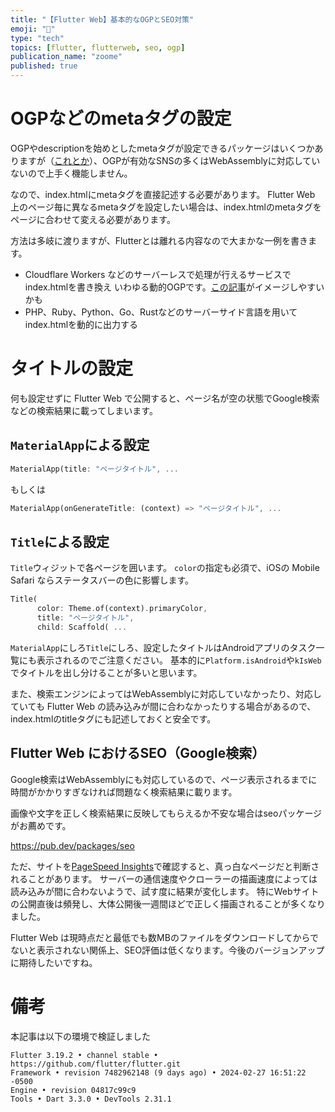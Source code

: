 ```yaml
---
title: "【Flutter Web】基本的なOGPとSEO対策"
emoji: "📘"
type: "tech"
topics: [flutter, flutterweb, seo, ogp]
publication_name: "zoome"
published: true
---
```


# OGPなどのmetaタグの設定
OGPやdescriptionを始めとしたmetaタグが設定できるパッケージはいくつかありますが（[これとか](https://pub.dev/packages/meta_seo)）、OGPが有効なSNSの多くはWebAssemblyに対応していないので上手く機能しません。

なので、index.htmlにmetaタグを直接記述する必要があります。
Flutter Web 上のページ毎に異なるmetaタグを設定したい場合は、index.htmlのmetaタグをページに合わせて変える必要があります。

方法は多岐に渡りますが、Flutterとは離れる内容なので大まかな一例を書きます。
* Cloudflare Workers などのサーバーレスで処理が行えるサービスでindex.htmlを書き換え
  いわゆる動的OGPです。[この記事](https://zenn.dev/moga/articles/spa-ogp-wiith-cloudflare-worker-kv)がイメージしやすいかも
* PHP、Ruby、Python、Go、Rustなどのサーバーサイド言語を用いてindex.htmlを動的に出力する

# タイトルの設定
何も設定せずに Flutter Web で公開すると、ページ名が空の状態でGoogle検索などの検索結果に載ってしまいます。

## `MaterialApp`による設定
```dart
MaterialApp(title: "ページタイトル", ...
```
もしくは
```dart
MaterialApp(onGenerateTitle: (context) => "ページタイトル", ...
```

## `Title`による設定
`Title`ウィジットで各ページを囲います。
`color`の指定も必須で、iOSの Mobile Safari ならステータスバーの色に影響します。
```dart
Title(
      color: Theme.of(context).primaryColor,
      title: "ページタイトル",
      child: Scaffold( ...
```

`MaterialApp`にしろ`Title`にしろ、設定したタイトルはAndroidアプリのタスク一覧にも表示されるのでご注意ください。
基本的に`Platform.isAndroid`や`kIsWeb`でタイトルを出し分けることが多いと思います。

また、検索エンジンによってはWebAssemblyに対応していなかったり、対応していても Flutter Web の読み込みが間に合わなかったりする場合があるので、index.htmlのtitleタグにも記述しておくと安全です。

## Flutter Web におけるSEO（Google検索）
Google検索はWebAssemblyにも対応しているので、ページ表示されるまでに時間がかかりすぎなければ問題なく検索結果に載ります。

画像や文字を正しく検索結果に反映してもらえるか不安な場合はseoパッケージがお薦めです。

https://pub.dev/packages/seo

ただ、サイトを[PageSpeed Insights](https://pagespeed.web.dev)で確認すると、真っ白なページだと判断されることがあります。
サーバーの通信速度やクローラーの描画速度によっては読み込みが間に合わないようで、試す度に結果が変化します。
特にWebサイトの公開直後は頻発し、大体公開後一週間ほどで正しく描画されることが多くなりました。

Flutter Web は現時点だと最低でも数MBのファイルをダウンロードしてからでないと表示されない関係上、SEO評価は低くなります。今後のバージョンアップに期待したいですね。

# 備考
本記事は以下の環境で検証しました

```
Flutter 3.19.2 • channel stable • https://github.com/flutter/flutter.git
Framework • revision 7482962148 (9 days ago) • 2024-02-27 16:51:22 -0500
Engine • revision 04817c99c9
Tools • Dart 3.3.0 • DevTools 2.31.1
```
